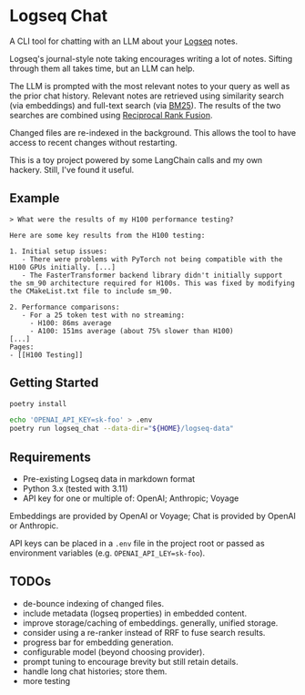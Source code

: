 # Logseq Chat

A CLI tool for chatting with an LLM about your [Logseq](https://logseq.com/) notes.

Logseq's journal-style note taking encourages writing a lot of notes.
Sifting through them all takes time, but an LLM can help.

The LLM is prompted with the most relevant notes to your query as well as the prior chat history.
Relevant notes are retrieved using similarity search (via embeddings) and full-text search (via [BM25](https://en.wikipedia.org/wiki/Okapi_BM25)).
The results of the two searches are combined using [Reciprocal Rank Fusion](https://plg.uwaterloo.ca/~gvcormac/cormacksigir09-rrf.pdf).

Changed files are re-indexed in the background. This allows the tool to have access to recent changes without restarting.

This is a toy project powered by some LangChain calls and my own hackery. Still, I've found it useful.

## Example

```text
> What were the results of my H100 performance testing?

Here are some key results from the H100 testing:

1. Initial setup issues:
   - There were problems with PyTorch not being compatible with the H100 GPUs initially. [...]
   - The FasterTransformer backend library didn't initially support the sm_90 architecture required for H100s. This was fixed by modifying the CMakeList.txt file to include sm_90.

2. Performance comparisons:
   - For a 25 token test with no streaming:
     - H100: 86ms average
     - A100: 151ms average (about 75% slower than H100)
[...]
Pages:
- [[H100 Testing]]
```

## Getting Started

```bash
poetry install

echo 'OPENAI_API_KEY=sk-foo' > .env
poetry run logseq_chat --data-dir="${HOME}/logseq-data"
```

## Requirements

- Pre-existing Logseq data in markdown format
- Python 3.x (tested with 3.11)
- API key for one or multiple of: OpenAI; Anthropic; Voyage

Embeddings are provided by OpenAI or Voyage; Chat is provided by OpenAI or Anthropic.

API keys can be placed in a `.env` file in the project root or passed as environment variables (e.g. `OPENAI_API_LEY=sk-foo`).

## TODOs

- de-bounce indexing of changed files.
- include metadata (logseq properties) in embedded content.
- improve storage/caching of embeddings. generally, unified storage.
- consider using a re-ranker instead of RRF to fuse search results.
- progress bar for embedding generation.
- configurable model (beyond choosing provider).
- prompt tuning to encourage brevity but still retain details.
- handle long chat histories; store them.
- more testing
